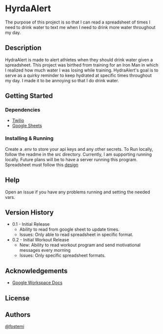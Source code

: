 # HyrdaAlert
The purpose of this project is so that I can read a spreadsheet of times I need to drink water to text me when I need to drink more water throughout my day. 
## Description
HydraAlert is made to alert athletes when they should drink water given a spreadsheet. This project was birthed from training for an Iron Man in which I realized how much water I was losing while training. HydraAlert's goal is to serve as a quirky reminder to keep hydrated at specific times throughout my day. I made it to be annoying so that I do drink water. 

## Getting Started
### Dependencies
* [Twilio](https://www.twilio.com/en-us)
* [Google Sheets](https://docs.google.com/spreadsheets/u/0/)
### Installing & Running
Create a .env to store your api keys and any other secrets.
To Run locally, follow the readme in the src directory.
Currently, I am supporting running locally. Future plans will be to have a server running this program.
Spreadsheet must follow this [design](https://docs.google.com/spreadsheets/d/1QPrWQh2f8m0EFWZF_Qf_AlE6ErnNjTGQYKNfwBxQqgE/edit?gid=0#gid=0)

## Help
Open an issue if you have any problems running and setting the needed vars. 

## Version History
* 0.1 - Initial Release
    * Ability to read from google sheet to update times.
    * Issues: Only able to read spreadsheet in specific format.
* 0.2 - Initial Workout Release
    * New: Ability to read workout program and send motivational messages every morning
    * Issues: Only specific spreadsheet formats. 

## Acknowledgements
* [Google Workspace Docs](https://developers.google.com/sheets/api/quickstart/python)

## License

## Authors
[@fostemi](github.com/fostemi)
